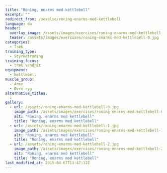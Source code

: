 ```yaml
---
title: "Roning, enarms med kettlebell"
excerpt: ""
redirect_from: /oevelse/roning-enarms-med-kettlebell
language: da
header:
  overlay_image: /assets/images/exercises/roning-enarms-med-kettlebell-0.jpg
  teaser: /assets/images/exercises/roning-enarms-med-kettlebell-0.jpg
categories:
  - Træk
training_type: 
  - Styrketræning
training_focus: 
  - træk vandret
equipment:
  - kettlebell
muscle_group:
  - Arme
  - Øvre ryg
alternative_titles:
  - 
gallery:
  - url: /assets/roning-enarms-med-kettlebell-0.jpg
    image_path: /assets/images/exercises/roning-enarms-med-kettlebell-0.jpg
    alt: "Roning, enarms med kettlebell"
    title: "Roning, enarms med kettlebell"
  - url: /assets/roning-enarms-med-kettlebell-1.jpg
    image_path: /assets/images/exercises/roning-enarms-med-kettlebell-1.jpg
    alt: "Roning, enarms med kettlebell"
    title: "Roning, enarms med kettlebell"
  - url: /assets/roning-enarms-med-kettlebell-2.jpg
    image_path: /assets/images/exercises/roning-enarms-med-kettlebell-2.jpg
    alt: "Roning, enarms med kettlebell"
    title: "Roning, enarms med kettlebell"
last_modified_at: 2015-04-07T11:47:12Z
---
```



